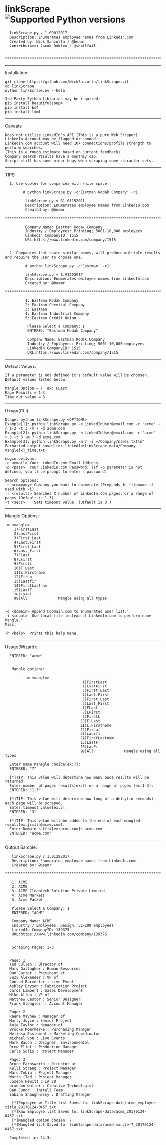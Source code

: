 # linkScrape ![Supported Python versions](https://img.shields.io/badge/python-2.7-blue.svg)
      linkScrape.py v 1.09012017
      Description: Enumerates employee names from LinkedIn.com 
      Created by: Nick Sanzotta / @beamr
      Contributors: Jacob Robles / @shellfail

      ***********************************************************************************************

***
Installation:

    git clone https://github.com/NickSanzotta/linkScrape.git
    cd linkScrape
    python linkScrape.py --help
    
    3rd Party Python libraries may be required:
    pip install beautifulsoup4
    pip install bs4
    pip install lxml

***
Caveats

    Does not utilize LinkedIn's API.(This is a pure Web Scraper)
    LinkedIn Account may be flagged or banned.
    LinkedIn.com account will need 10+ connections/profile strength to perform searches.
    (This is a rough estimate based on current feedback)
    Company search results have a monthly cap.
    Script still has some minor bugs when scraping some character sets.
***
TIPS
      
      1. Use quotes for companies with white space.
      
            # python linkScrape.py -c'Eastman Kodak Company' -r1

             linkScrape.py v B1.01152017
             Description: Enumerates employee names from LinkedIn.com 
             Created by: @beamr
             ***********************************************************************************************

             Company Name: Eastman Kodak Company
             Industry / Employees: Printing; 5001-10,000 employees
             LinkedIn CompanyID: 1515
             URL:https://www.linkedin.com/company/1515

   
      2. Companies that share similar names, will produce multiple results and require the user to choose one.
         
             # python linkScrape.py -c'Eastman' -r1

             linkScrape.py v 1.01292017
             Description: Enumerates employee names from LinkedIn.com 
             Created by: @beamr
             ***********************************************************************************************

             1: Eastman Kodak Company
             2: Eastman Chemical Company
             3: Eastman
             4: Eastman Industrial Company
             5: Eastman Credit Union
            
              Please Select a Company: 1
              ENTERED: "Eastman Kodak Company"

              Company Name: Eastman Kodak Company
              Industry / Employees: Printing; 5001-10,000 employees
              LinkedIn CompanyID: 1515
              URL:https://www.linkedin.com/company/1515


 
***
Default Values:

    If a parameter is not defined it's default value will be choosen.
    Default values listed below.
  
    Mangle Option = 7  ex: FLast
    Page Results = 1-3
    Time out value = 3
    
***
Usage(CLI):

    Usage: python linkScrape.py <OPTIONS>
    Example[1]: python linkScrape.py -e LinkedInUser@email.com -c 'acme' -r 1-3 -t 3 -m 7 -d acme.com
    Example[2]: python linkScrape.py -e LinkedInUser@email.com -c 'acme' -r 3 -t 3 -m 7 -d acme.com
    Example[3]: python linkScrape.py -m 7 -i ~/Company/names.txt\n"
    Formatted output saved to: linkedIn/linkScrape-data/Company-mangle[x]_time.txt
    
    Login options:
    -e <email> Your LinkedIn.com Email Address.
    -p <pass>  Your LinkedIn.com Password. (If -p parameter is not defined, you'll be prompt to enter a password)
    
    Search options:
    -c <company> Company you want to enumerate.(Prepends to filename if used with -i) 
    -r <results> Searches X number of LinkedIn.com pages, or a range of pages (Default is 1-3).
    -t <secs>    Sets timeout value. (Default is 3.)
  ***
Mangle Options: 
    
    -m <mangle>
        1)FirstLast        
        2)LastFirst        
        3)First.Last       
        4)Last.First       
        5)First_Last       
        6)Last_First       
        7)FLast            
        8)LFirst           
        9)FirstL           
        10)F.Last          
        11)L.Firstname     
        12)FirLa           
        13)Lastfir
        14)FirstLastnam             
        15)LastF
        16)LasFi
        99)All              Mangle using all types

  
    -d <domain> Append @domain.com to enumerated user list."
    -i <input>  Use local file instead of LinkedIn.com to perform name Mangle."
    Misc:
    
    -h <help>  Prints this help menu.
  
 

***
Usage(Wizard):

      ENTERED: "acme"


       Mangle options:

             -m <mangle>		
                                       1)FirstLast        
                                       2)LastFirst        
                                       3)First.Last       
                                       4)Last.First       
                                       5)First_Last       
                                       6)Last_First       
                                       7)FLast            
                                       8)LFirst           
                                       9)FirstL           
                                      10)F.Last           
                                      11)L.Firstname      
                                      12)FirLa            
                                      13)Lastfir
                                      14)FirstLastnam
                                      15)LastF
                                      16)LasFi
                                      99)All              Mangle using all types

      Enter name Managle choice[ex:7]: 
      ENTERED: "7"

      [*]TIP: This value will determine how many page results will be returned.
      Enter number of pages results[ex:3] or a range of pages [ex:1-3]: 
      ENTERED: "1-3"

      [*]TIP: This value will determine how long of a delay(in seconds) each page will be scraped.
      Enter timeout value[ex:3]: 
      ENTERED: "3"

      [*]TIP: This value will be added to the end of each mangled result[ex:jsmith@acme.com].
      Enter Domain suffix[ex:acme.com]: acme.com
      ENTERED: "acme.com"



***
Output Sample:

       linkScrape.py v 1.01292017
       Description: Enumerates employee names from LinkedIn.com 
       Created by: @beamr
       ***********************************************************************************************

       1: ACME
       2: ACME
       3: ACME Cleantech Solution Private Limited
       4: Acme Markets
       5: Acme Packet

       Please Select a Company: 1
       ENTERED: "ACME"

       Company Name: ACME
       Industry / Employees: Design; 51-200 employees
       LinkedIn CompanyID: 139375
       URL:https://www.linkedin.com/company/139375


       Scraping Pages: 1-3


      Page: 1
      Ted Cullen : Director of
      Mary Gallagher : Human Resources
      Dan Carter : President at
      Suzy Alexander : VP of
      Conrad Burmester : Live Event
      Ashley Bryson : Fabrication Project
      Carol Lambert : Sales Development
      Mike Allen : VP of
      Matthew Castor : Senior Designer
      Frank Stenglein : Account Manager

      Page: 2
      Raena Mayhew : Manager of
      Marty Joyce : Senior Project
      Anja Taylor : Manager of
      Brooke Moerkerke : Purchasing Manager
      Melissa Esslemont : Marketing Coordinator
      michael von : Live Events
      Mark Bauch : Designer, Environmental
      Drew Flint : Production Manager
      Carla Solis : Project Manager

      Page: 3
      Bruce Farnsworth : Director at
      Kelli Strang : Project Manager
      Marc Tobia : Project Manager
      Worth (Ted : Project Manager
      Joseph Hewitt : IA 28
      brandon walter : Creative Technologist
      Dan Junor : Install Team
      Sabina Shaughnessy : Drafting Manager

       [*]Employee w/ Title list Saved to: linkScrape-data/acme_employee-title_20170124-0457.txt
       [*]Raw Employee list Saved to: linkScrape-data/acme_20170124-0457.txt
       [*]Mangled option chosen: 7
       [*]Mangled list Saved to: linkScrape-data/acme-mangle-7_20170124-0457.txt

      Completed in: 24.3s




